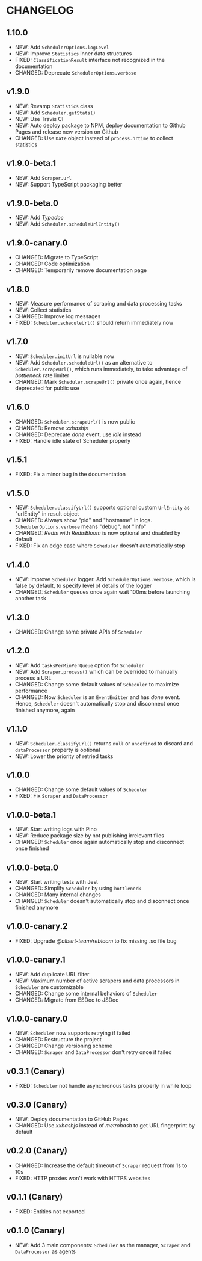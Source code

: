 # CHANGELOG

## 1.10.0

- NEW: Add `SchedulerOptions.logLevel`
- NEW: Improve `Statistics` inner data structures
- FIXED: `ClassificationResult` interface not recognized in the documentation
- CHANGED: Deprecate `SchedulerOptions.verbose`

## v1.9.0

- NEW: Revamp `Statistics` class
- NEW: Add `Scheduler.getStats()`
- NEW: Use Travis CI
- NEW: Auto deploy package to NPM, deploy documentation to Github Pages and release new version on Github
- CHANGED: Use `Date` object instead of `process.hrtime` to collect statistics

## v1.9.0-beta.1

- NEW: Add `Scraper.url`
- NEW: Support TypeScript packaging better

## v1.9.0-beta.0

- NEW: Add _Typedoc_
- NEW: Add `Scheduler.scheduleUrlEntity()`

## v1.9.0-canary.0

- CHANGED: Migrate to TypeScript
- CHANGED: Code optimization
- CHANGED: Temporarily remove documentation page

## v1.8.0

- NEW: Measure performance of scraping and data processing tasks
- NEW: Collect statistics
- CHANGED: Improve log messages
- FIXED: `Scheduler.scheduleUrl()` should return immediately now

## v1.7.0

- NEW: `Scheduler.initUrl` is nullable now
- NEW: Add `Scheduler.scheduleUrl()` as an alternative to `Scheduler.scrapeUrl()`, which runs immediately, to take advantage of _bottleneck_ rate limiter
- CHANGED: Mark `Scheduler.scrapeUrl()` private once again, hence deprecated for public use

## v1.6.0

- CHANGED: `Scheduler.scrapeUrl()` is now public
- CHANGED: Remove _xxhashjs_
- CHANGED: Deprecate _done_ event, use _idle_ instead
- FIXED: Handle idle state of Scheduler properly

## v1.5.1

- FIXED: Fix a minor bug in the documentation

## v1.5.0

- NEW: `Scheduler.classifyUrl()` supports optional custom `UrlEntity` as "urlEntity" in result object
- CHANGED: Always show "pid" and "hostname" in logs. `SchedulerOptions.verbose` means "debug", not "info"
- CHANGED: _Redis_ with _RedisBloom_ is now optional and disabled by default
- FIXED: Fix an edge case where `Scheduler` doesn't automatically stop

## v1.4.0

- NEW: Improve `Scheduler` logger. Add `SchedulerOptions.verbose`, which is false by default, to specify level of details of the logger
- CHANGED: `Scheduler` queues once again wait 100ms before launching another task

## v1.3.0

- CHANGED: Change some private APIs of `Scheduler`

## v1.2.0

- NEW: Add `tasksPerMinPerQueue` option for `Scheduler`
- NEW: Add `Scraper.process()` which can be overrided to manually process a URL
- CHANGED: Change some default values of `Scheduler` to maximize performance
- CHANGED: Now `Scheduler` is an `EventEmitter` and has _done_ event. Hence, `Scheduler` doesn't automatically stop and disconnect once finished anymore, again

## v1.1.0

- NEW: `Scheduler.classifyUrl()` returns `null` or `undefined` to discard and `dataProcessor` property is optional
- NEW: Lower the priority of retried tasks

## v1.0.0

- CHANGED: Change some default values of `Scheduler`
- FIXED: Fix `Scraper` and `DataProcessor`

## v1.0.0-beta.1

- NEW: Start writing logs with Pino
- NEW: Reduce package size by not publishing irrelevant files
- CHANGED: `Scheduler` once again automatically stop and disconnect once finished

## v1.0.0-beta.0

- NEW: Start writing tests with Jest
- CHANGED: Simplify `Scheduler` by using `bottleneck`
- CHANGED: Many internal changes
- CHANGED: `Scheduler` doesn't automatically stop and disconnect once finished anymore

## v1.0.0-canary.2

- FIXED: Upgrade _@albert-team/rebloom_ to fix missing .so file bug

## v1.0.0-canary.1

- NEW: Add duplicate URL filter
- NEW: Maximum number of active scrapers and data processors in `Scheduler` are customizable
- CHANGED: Change some internal behaviors of `Scheduler`
- CHANGED: Migrate from ESDoc to JSDoc

## v1.0.0-canary.0

- NEW: `Scheduler` now supports retrying if failed
- CHANGED: Restructure the project
- CHANGED: Change versioning scheme
- CHANGED: `Scraper` and `DataProcessor` don't retry once if failed

## v0.3.1 (Canary)

- FIXED: `Scheduler` not handle asynchronous tasks properly in while loop

## v0.3.0 (Canary)

- NEW: Deploy documentation to GitHub Pages
- CHANGED: Use _xxhashjs_ instead of _metrohash_ to get URL fingerprint by default

## v0.2.0 (Canary)

- CHANGED: Increase the default timeout of `Scraper` request from 1s to 10s
- FIXED: HTTP proxies won't work with HTTPS websites

## v0.1.1 (Canary)

- FIXED: Entities not exported

## v0.1.0 (Canary)

- NEW: Add 3 main components: `Scheduler` as the manager, `Scraper` and `DataProcessor` as agents
